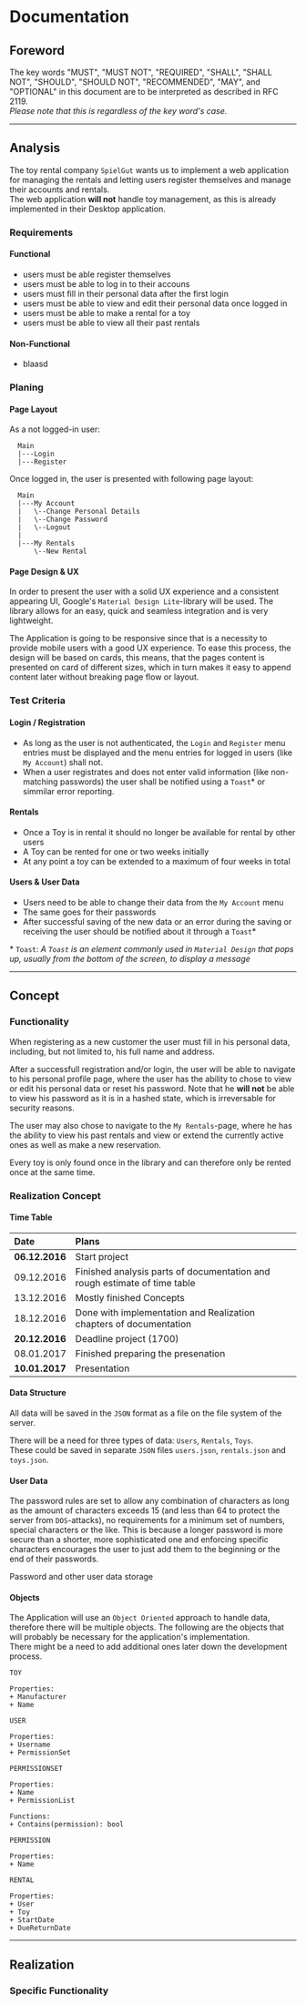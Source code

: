 # Documentation

## Foreword

The key words "MUST", "MUST NOT", "REQUIRED", "SHALL", "SHALL
NOT", "SHOULD", "SHOULD NOT", "RECOMMENDED",  "MAY", and
"OPTIONAL" in this document are to be interpreted as described in
RFC 2119.  
*Please note that this is regardless of the key word's case.*  


******
## Analysis

The toy rental company `SpielGut` wants us to implement a web application for managing
the rentals and letting users register themselves and manage their accounts and rentals.  
The web application **will not** handle toy management, as this is already implemented in their
Desktop application.  

### Requirements

#### Functional
 * users must be able register themselves
 * users must be able to log in to their accouns
 * users must fill in their personal data after the first login
 * users must be able to view and edit their personal data once logged in
 * users must be able to make a rental for a toy
 * users must be able to view all their past rentals

#### Non-Functional
 * blaasd

### Planing

#### Page Layout

As a not logged-in user:  

```
  Main
  |---Login
  |---Register
```

Once logged in, the user is presented with following page layout:  

```
  Main
  |---My Account
  |   \--Change Personal Details
  |   \--Change Password
  |   \--Logout
  |
  |---My Rentals
      \--New Rental
```

#### Page Design & UX

In order to present the user with a solid UX experience
and a consistent appearing UI, Google's `Material Design Lite`-library will
be used.
The library allows for an easy, quick and seamless integration and
is very lightweight.  

The Application is going to be responsive since that is a necessity
to provide mobile users with a good UX experience.
To ease this process, the design will be based on cards, this means,
that the pages content is presented on card of different sizes,
which in turn makes it easy to append content later without breaking page flow
or layout.  

### Test Criteria

#### Login / Registration

 * As long as the user is not authenticated, the `Login` and `Register` menu entries must be displayed and the menu entries for logged in users (like `My Account`) shall not.  
 * When a user registrates and does not enter valid information (like non-matching passwords) the user shall be notified using a `Toast`\* or simmilar error reporting.  

#### Rentals

 * Once a Toy is in rental it should no longer be available for rental by other users  
 * A Toy can be rented for one or two weeks initially  
 * At any point a toy can be extended to a maximum of four weeks in total  

#### Users & User Data
 * Users need to be able to change their data from the `My Account` menu
 * The same goes for their passwords  
 * After successful saving of the new data or an error during the saving or receiving the user should be notified about it through a `Toast`\*  

\* `Toast`: *A `Toast` is an element commonly used in `Material Design` that pops up, usually from the bottom of the screen, to display a message*  

******
## Concept

### Functionality

When registering as a new customer the user must fill in his
personal data, including, but not limited to, his full name and address.  

After a successfull registration and/or login, the user will be
able to navigate to his personal profile page, where the user has
the ability to chose to view or edit his personal data or reset
his password.
Note that he **will not** be able to view his password
as it is in a hashed state, which is irreversable for
security reasons.  

The user may also chose to navigate to the `My Rentals`-page,
where he has the ability to view his past rentals and view or extend
the currently active ones as well as make a new reservation.  

Every toy is only found once in the library and
can therefore only be rented once at the same time.  

### Realization Concept

#### Time Table

|Date          |Plans
|:-------------|:----
|**06.12.2016**| Start project
|09.12.2016    | Finished analysis parts of documentation and rough estimate of time table
|13.12.2016    | Mostly finished Concepts
|18.12.2016    | Done with implementation and Realization chapters of documentation
|**20.12.2016**| Deadline project (1700)
|08.01.2017    | Finished preparing the presenation
|**10.01.2017**| Presentation

#### Data Structure

All data will be saved in the `JSON` format as a file
on the file system of the server.  

There will be a need for three types of data: `Users`, `Rentals`, `Toys`.  
These could be saved in separate `JSON` files `users.json`, `rentals.json`
and `toys.json`.

#### User Data
<!-- TODO: User handling/registration -->

The password rules are set to allow any combination of characters
as long as the amount of characters exceeds 15 (and less than 64 to protect the server from `DOS`-attacks), no requirements for
a minimum set of numbers, special characters or the like.
This is because a longer password is more secure than a shorter,
more sophisticated one and enforcing specific characters encourages the
user to just add them to the beginning or the end of their passwords.  

Password and other user data storage

#### Objects

The Application will use an `Object Oriented` approach to
handle data, therefore there will be multiple objects.
The following are the objects that will probably be necessary for
the application's implementation.  
There might be a need to add additional ones later down the
development process.  

```
TOY

Properties:
+ Manufacturer
+ Name
```

```
USER

Properties:
+ Username
+ PermissionSet
```

```
PERMISSIONSET

Properties:
+ Name
+ PermissionList

Functions:
+ Contains(permission): bool
```

```
PERMISSION

Properties:
+ Name
```

```
RENTAL

Properties:
+ User
+ Toy
+ StartDate
+ DueReturnDate
```



******
## Realization

<!-- TODO -->

### Specific Functionality

<!-- TODO -->




